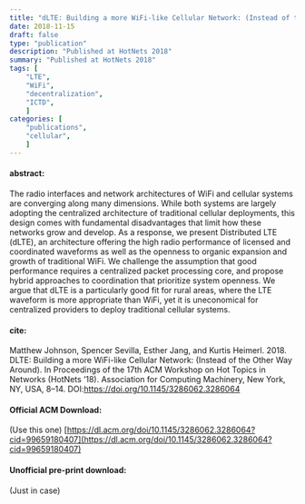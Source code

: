 ```yaml
---
title: "dLTE: Building a more WiFi-like Cellular Network: (Instead of the Other Way Around)"
date: 2018-11-15
draft: false
type: "publication"
description: "Published at HotNets 2018"
summary: "Published at HotNets 2018"
tags: [
    "LTE",
    "WiFi",
    "decentralization",
    "ICTD",
    ]
categories: [
    "publications",
    "cellular",
    ]
---
```


#### abstract:

The radio interfaces and network architectures of WiFi and cellular
systems are converging along many dimensions. While both systems are
largely adopting the centralized architecture of traditional cellular
deployments, this design comes with fundamental disadvantages that
limit how these networks grow and develop. As a response, we present
Distributed LTE (dLTE), an architecture offering the high radio
performance of licensed and coordinated waveforms as well as the
openness to organic expansion and growth of traditional WiFi. We
challenge the assumption that good performance requires a centralized
packet processing core, and propose hybrid approaches to coordination
that prioritize system openness. We argue that dLTE is a particularly
good fit for rural areas, where the LTE waveform is more appropriate
than WiFi, yet it is uneconomical for centralized providers to deploy
traditional cellular systems.

#### cite:

Matthew Johnson, Spencer Sevilla, Esther Jang, and Kurtis Heimerl. 2018. DLTE: Building a more WiFi-like Cellular Network: (Instead of the Other Way Around). In Proceedings of the 17th ACM Workshop on Hot Topics in Networks (HotNets ’18). Association for Computing Machinery, New York, NY, USA, 8–14. DOI:https://doi.org/10.1145/3286062.3286064

#### Official ACM Download:

(Use this one)
[https://dl.acm.org/doi/10.1145/3286062.3286064?cid=99659180407](https://dl.acm.org/doi/10.1145/3286062.3286064?cid=99659180407)

#### Unofficial pre-print download:

(Just in case)


